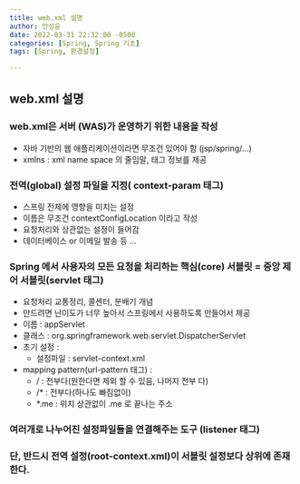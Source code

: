 ```yaml
---
title: web.xml 설명
author: 안성윤
date: 2022-03-31 22:32:00 -0500
categories: [Spring, Spring 기초]
tags: [Spring, 환경설정]

---
```


## web.xml 설명

### web.xml은 서버 (WAS)가 운영하기 위한 내용을 작성

- 자바 기반의 웹 애플리케이션이라면 무조건 있어야 함 (jsp/spring/...)
- xmlns : xml name space 의 줄임말, 태그 정보를 제공

### 전역(global) 설정 파일을 지정( context-param 태그)

- 스프링 전체에 영향을 미치는 설정
- 이름은 무조건 contextConfigLocation 이라고 작성
- 요청처리와 상관없는 설정이 들어감
- 데이터베이스 or 이메일 발송 등 ...

### Spring 에서 사용자의 모든 요청을 처리하는 핵심(core) 서블릿 = 중앙 제어 서블릿(servlet 태그)

- 요청처리 교통정리, 콜센터, 분배기 개념
- 만드려면 난이도가 너무 높아서 스프링에서 사용하도록 만들어서 제공
- 이름 : appServlet
- 클래스 : org.springframework.web.servlet.DispatcherServlet
- 초기 설정 : 
  - 설정파일 : servlet-context.xml 
- mapping pattern(url-pattern 태그) :
  - / : 전부다(원한다면 제외 할 수 있음, 나머지 전부 다)
  - /* : 전부다(하나도 빠짐없이)
  - *.me : 위치 상관없이 .me 로 끝나는 주소

### 여러개로 나누어진 설정파일들을 연결해주는 도구 (listener 태그)

### 단, 반드시 전역 설정(root-context.xml)이 서블릿 설정보다 상위에 존재한다.



